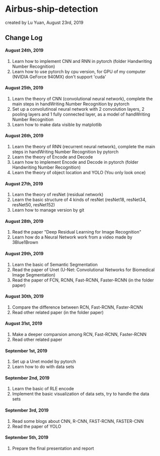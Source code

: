 # Airbus-ship-detection
created by Lu Yuan, August 23rd, 2019

## Change Log
#### August 24th, 2019
1. Learn how to implement CNN and RNN in pytorch (folder Handwriting Number Recognition)
2. Learn how to use pytorch by cpu version, for GPU of my computer (NVIDIA GeForce 940MX) don't support 'cuda'

#### August 25th, 2019
1. Learn the theory of CNN (convolutional neural network), complete the main steps in handWriting Number Recognition by pytorch
2. Set up a convolutinoal neural network with 2 convolution layers, 2 pooling layers and 1 fully connected layer, as a model of handWriting Number Recognition
3. Learn how to make data visible by matplotlib

#### August 26th, 2019
1. Learn the theory of RNN (recurrent neural network), complete the main steps in handWriting Number Recognition by pytorch
2. Learn the theory of Encode and Decode
3. Learn how to implement Encode and Decode in pytorch (folder Handwriting Number Recognition)
4.  Learn the theory of object location and YOLO (You only look once)

#### August 27th, 2019
1. Learn the theory of resNet (residual network)
2. Learn the basic structure of 4 kinds of resNet (resNet18, resNet34, resNet50, resNet152)  
3. Learn how to manage version by git
 

#### August 28th, 2019
1. Read the paper "Deep Residual Learning for Image Recognition"
2. Learn how do a Neural Network work from a video made by 3Blue1Brown

#### August 29th, 2019
1. Learn the basic of Semantic Segmentation
2. Read the paper of Unet (U-Net: Convolutional Networks for Biomedical Image Segmentation)
3. Read the paper of FCN, RCNN, Fast-RCNN, Faster-RCNN (in the folder paper)

#### August 30th, 2019
1. Compare the difference between RCN, Fast-RCNN, Faster-RCNN
2. Read other related paper (in the folder paper)

#### August 31st, 2019
1. Make a deeper comparsion among RCN, Fast-RCNN, Faster-RCNN
2. Read other related paper

#### September 1st, 2019
1. Set up a Unet model by pytorch
2. Learn how to do with data sets

#### September 2nd, 2019
1. Learn the basic of RLE encode
2. Implement the basic visualization of data sets, try to handle the data sets

#### September 3rd, 2019
1. Read some blogs about CNN, R-CNN, FAST-RCNN, FASTER-CNN
2. Read the paper of YOLO

#### September 5th, 2019
1. Prepare the final presentation and report